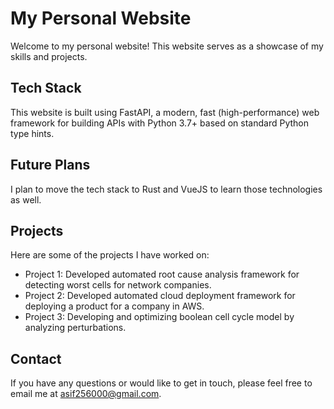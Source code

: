 # My Personal Website

Welcome to my personal website! This website serves as a showcase of my skills and projects.

## Tech Stack

This website is built using FastAPI, a modern, fast (high-performance) web framework for building APIs with Python 3.7+ based on standard Python type hints.

## Future Plans

I plan to move the tech stack to Rust and VueJS to learn those technologies as well.

## Projects

Here are some of the projects I have worked on:

- Project 1: Developed automated root cause analysis framework for detecting worst cells for network companies.
- Project 2: Developed automated cloud deployment framework for deploying a product for a company in AWS.
- Project 3: Developing and optimizing boolean cell cycle model by analyzing perturbations.

## Contact

If you have any questions or would like to get in touch, please feel free to email me at [asif256000@gmail.com](mailto:asif256000@gmail.com).

